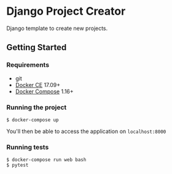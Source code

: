 # Django Project Creator
Django template to create new projects.

## Getting Started

### Requirements

- git
- [Docker CE](https://docs.docker.com/engine/installation/) 17.09+
- [Docker Compose](https://docs.docker.com/compose/install/) 1.16+

### Running the project

    $ docker-compose up

You'll then be able to access the application on `localhost:8000`

### Running tests

    $ docker-compose run web bash
    $ pytest
